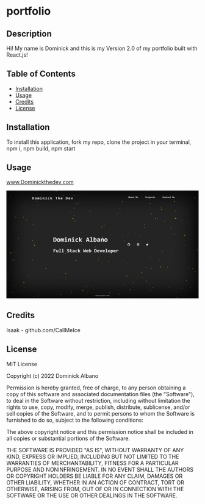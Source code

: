 # portfolio

## Description

Hi! My name is Dominick and this is my Version 2.0 of my portfolio built with React.js!

## Table of Contents



- [Installation](#installation)
- [Usage](#usage)
- [Credits](#credits)
- [License](#license)

## Installation

To install this application, fork my repo, clone the project in your terminal, npm i, npm build, npm start

## Usage

www.Dominickthedev.com

![alt text](./src/assets/dominickthedev.png)

## Credits

Isaak - github.com/CallMeIce

## License

MIT License

Copyright (c) 2022 Dominick Albano

Permission is hereby granted, free of charge, to any person obtaining a copy
of this software and associated documentation files (the "Software"), to deal
in the Software without restriction, including without limitation the rights
to use, copy, modify, merge, publish, distribute, sublicense, and/or sell
copies of the Software, and to permit persons to whom the Software is
furnished to do so, subject to the following conditions:

The above copyright notice and this permission notice shall be included in all
copies or substantial portions of the Software.

THE SOFTWARE IS PROVIDED "AS IS", WITHOUT WARRANTY OF ANY KIND, EXPRESS OR
IMPLIED, INCLUDING BUT NOT LIMITED TO THE WARRANTIES OF MERCHANTABILITY,
FITNESS FOR A PARTICULAR PURPOSE AND NONINFRINGEMENT. IN NO EVENT SHALL THE
AUTHORS OR COPYRIGHT HOLDERS BE LIABLE FOR ANY CLAIM, DAMAGES OR OTHER
LIABILITY, WHETHER IN AN ACTION OF CONTRACT, TORT OR OTHERWISE, ARISING FROM,
OUT OF OR IN CONNECTION WITH THE SOFTWARE OR THE USE OR OTHER DEALINGS IN THE
SOFTWARE.

